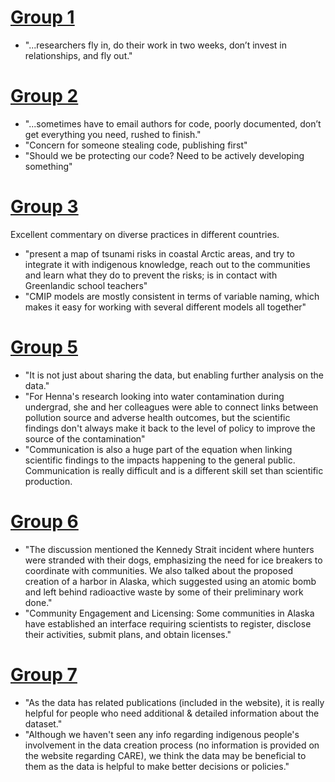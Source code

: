 <!-- alex disable -->

# [Group 1](https://github.com/orgs/qgreenland-workshop-2023-researcher/discussions/150)

* "...researchers fly in, do their work in two weeks, don’t invest in
  relationships, and fly out."


# [Group 2](https://github.com/orgs/qgreenland-workshop-2023-researcher/discussions/148)

* "...sometimes have to email authors for code, poorly documented, don’t
  get everything you need, rushed to finish."
* "Concern for someone stealing code, publishing first"
* "Should we be protecting our code? Need to be actively developing something"


# [Group 3](https://github.com/orgs/qgreenland-workshop-2023-researcher/discussions/147)

Excellent commentary on diverse practices in different countries.

* "present a map of tsunami risks in coastal Arctic areas, and try to
  integrate it with indigenous knowledge, reach out to the communities and
  learn what they do to prevent the risks; is in contact with Greenlandic
  school teachers"
* "CMIP models are mostly consistent in terms of variable naming, which
  makes it easy for working with several different models all together"


# [Group 5](https://github.com/orgs/qgreenland-workshop-2023-researcher/discussions/146)

* "It is not just about sharing the data, but enabling further analysis on
  the data."
* "For Henna's research looking into water contamination during undergrad,
  she and her colleagues were able to connect links between pollution
  source and adverse health outcomes, but the scientific findings don't
  always make it back to the level of policy to improve the source of the
  contamination"
* "Communication is also a huge part of the equation when linking scientific
  findings to the impacts happening to the general public. Communication is really
  difficult and is a different skill set than scientific production.


# [Group 6](https://github.com/orgs/qgreenland-workshop-2023-researcher/discussions/149)

* "The discussion mentioned the Kennedy Strait incident where hunters were stranded
  with their dogs, emphasizing the need for ice breakers to coordinate with
  communities. We also talked about the proposed creation of a harbor in Alaska,
  which suggested using an atomic bomb and left behind radioactive waste by some
  of their preliminary work done."
* "Community Engagement and Licensing: Some communities in Alaska have established
  an interface requiring scientists to register, disclose their activities, submit
  plans, and obtain licenses."


# [Group 7](https://github.com/orgs/qgreenland-workshop-2023-researcher/discussions/151)

* "As the data has related publications (included in the website), it is really helpful
  for people who need additional & detailed information about the dataset."
* "Although we haven't seen any info regarding indigenous people's involvement in the
  data creation process (no information is provided on the website regarding CARE), we
  think the data may be beneficial to them as the data is helpful to make better
  decisions or policies."
